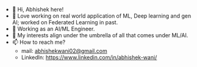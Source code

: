 - 👋 Hi, Abhishek here!
- 💞️ Love working on real world application of ML, Deep learning and gen AI; worked on Federated Learning in past.
- 🌱 Working as an AI/ML Engineer.
- 👀 My interests align under the umbrella of all that comes under ML/AI. 
- 📫 How to reach me? <ul> <li>mail: abhishekwani02@gmail.com </li>
                    <li>LinkedIn:<a src="https://www.linkedin.com/in/abhishek-wani/"> https://www.linkedin.com/in/abhishek-wani/</a></li></ul>

<!---
whoami02/whoami02 is a ✨ special ✨ repository because its `README.md` (this file) appears on your GitHub profile.
You can click the Preview link to take a look at your changes.
--->
